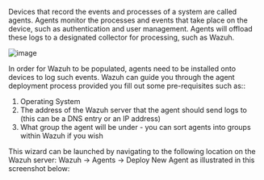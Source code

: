 Devices that record the events and processes of a system are called agents. Agents monitor the processes and events that take place on the device, such as authentication and user management. Agents will offload these logs to a designated collector for processing, such as Wazuh.

![image](https://github.com/user-attachments/assets/6e7869db-0708-49eb-b015-a73c33123ecc)

In order for Wazuh to be populated, agents need to be installed onto devices to log such events. Wazuh can guide you through the agent deployment process provided you fill out some pre-requisites such as::

1. Operating System
2. The address of the Wazuh server that the agent should send logs to (this can be a DNS entry or an IP address)
3. What group the agent will be under - you can sort agents into groups within Wazuh if you wish

This wizard can be launched by navigating to the following location on the Wazuh server: Wazuh -> Agents -> Deploy New Agent as illustrated in this screenshot below:
